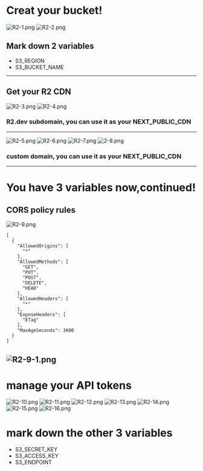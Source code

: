 # Creat your bucket!
![R2-1.png](/MDs/R2-setting/R2-1.png)
![R2-2.png](/MDs/R2-setting/R2-2.png)

## Mark down 2 variables
- S3_REGION
- S3_BUCKET_NAME

---
## Get your R2 CDN

![R2-3.png](/MDs/R2-setting/R2-3.png)
![R2-4.png](/MDs/R2-setting/R2-4.png)

### R2.dev subdomain, you can use it as your NEXT_PUBLIC_CDN
---
![R2-5.png](/MDs/R2-setting/R2-5.png)
![R2-6.png](/MDs/R2-setting/R2-6.png)
![R2-7.png](/MDs/R2-setting/R2-7.png)
![2-8.png](/MDs/R2-setting/R2-8.png)

### custom domain, you can use it as your NEXT_PUBLIC_CDN
---

# You have 3 variables now,continued!

## CORS policy rules
![R2-9.png](/MDs/R2-setting/R2-9.png)

```
[
  {
    "AllowedOrigins": [
      "*"
    ],
    "AllowedMethods": [
      "GET",
      "PUT",
      "POST",
      "DELETE",
      "HEAD"
    ],
    "AllowedHeaders": [
      "*"
    ],
    "ExposeHeaders": [
      "ETag"
    ],
    "MaxAgeSeconds": 3600
  }
]

```
![R2-9-1.png](/MDs/R2-setting/R2-9-1.png)
---

# manage your API tokens
![R2-10.png](/MDs/R2-setting/R2-10.png)
![R2-11.png](/MDs/R2-setting/R2-11.png)
![R2-12.png](/MDs/R2-setting/R2-12.png)
![R2-13.png](/MDs/R2-setting/R2-13.png)
![R2-14.png](/MDs/R2-setting/R2-14.png)
![R2-15.png](/MDs/R2-setting/R2-15.png)
![R2-16.png](/MDs/R2-setting/R2-16.png)

# mark down the other 3 variables

- S3_SECRET_KEY
- S3_ACCESS_KEY
- S3_ENDPOINT

  
